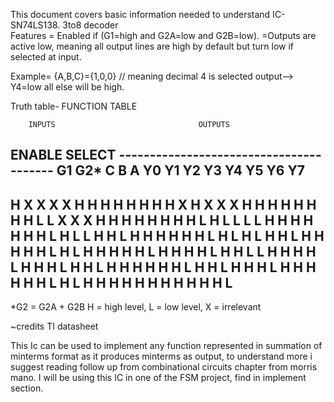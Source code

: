This document covers basic information needed to understand IC-SN74LS138.
3to8 decoder   
Features
= Enabled if (G1=high and G2A=low and G2B=low).
=Outputs are active low, meaning all output lines are high by default but turn low if selected at input.

Example= {A,B,C}={1,0,0} // meaning decimal 4 is selected
output--> Y4=low all else will be high.

Truth table-
                      FUNCTION TABLE

        INPUTS                                OUTPUTS
  ENABLE       SELECT        ----------------------------------------
 G1   G2*      C  B  A        Y0  Y1  Y2  Y3  Y4  Y5  Y6  Y7
 ---------------------------------------------------------------
  H     X       X  X  X        H   H   H   H   H   H   H   H
  X     H       X  X  X        H   H   H   H   H   H   H   H
  L     L       X  X  X        H   H   H   H   H   H   H   H
  L     H       L  L  L        L   H   H   H   H   H   H   H
  L     H       L  L  H        H   L   H   H   H   H   H   H
  L     H       L  H  L        H   H   L   H   H   H   H   H
  L     H       L  H  H        H   H   H   L   H   H   H   H
  L     H       H  L  L        H   H   H   H   L   H   H   H
  L     H       H  L  H        H   H   H   H   H   L   H   H
  L     H       H  H  L        H   H   H   H   H   H   L   H
  L     H       H  H  H        H   H   H   H   H   H   H   L
 ---------------------------------------------------------------

*G2 = G2A + G2B
H = high level, L = low level, X = irrelevant

~credits TI datasheet

This Ic can be used to implement any function represented in summation of minterms format
as it produces minterms as output, to understand more i suggest reading follow up from combinational circuits chapter from morris mano.
I will be using this IC in one of the FSM project, find in implement section.

